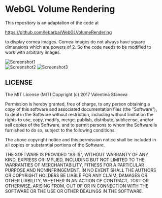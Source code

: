 WebGL Volume Rendering
====================

This repository is an adaptation of the code at 

https://github.com/lebarba/WebGLVolumeRendering

to display cornea images. Cornea images do not always have square dimensions which are powers of 2. So the code needs to be modified to work with arbitrary images.



![Screenshot1](https://raw.githubusercontent.com/lebarba/WebGLVolumeRendering/master/Web/img/Bonsai.jpg)    
![Screenshot2](https://raw.githubusercontent.com/lebarba/WebGLVolumeRendering/master/Web/img/Foot.jpg)    ![Screenshot3](https://raw.githubusercontent.com/lebarba/WebGLVolumeRendering/master/Web/img/Teapot.jpg)    


## LICENSE

The MIT License (MIT)
Copyright (c) 2017 Valentina Staneva

Permission is hereby granted, free of charge, to any person obtaining a copy of this software and associated documentation files (the "Software"), to deal in the Software without restriction, including without limitation the rights to use, copy, modify, merge, publish, distribute, sublicense, and/or sell copies of the Software, and to permit persons to whom the Software is furnished to do so, subject to the following conditions:

The above copyright notice and this permission notice shall be included in all copies or substantial portions of the Software.

THE SOFTWARE IS PROVIDED "AS IS", WITHOUT WARRANTY OF ANY KIND, EXPRESS OR IMPLIED, INCLUDING BUT NOT LIMITED TO THE WARRANTIES OF MERCHANTABILITY, FITNESS FOR A PARTICULAR PURPOSE AND NONINFRINGEMENT. IN NO EVENT SHALL THE AUTHORS OR COPYRIGHT HOLDERS BE LIABLE FOR ANY CLAIM, DAMAGES OR OTHER LIABILITY, WHETHER IN AN ACTION OF CONTRACT, TORT OR OTHERWISE, ARISING FROM, OUT OF OR IN CONNECTION WITH THE SOFTWARE OR THE USE OR OTHER DEALINGS IN THE SOFTWARE.

